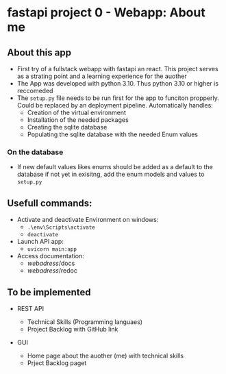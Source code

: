 # fastapi project 0 - Webapp: About me

## About this app
- First try of a fullstack webapp with fastapi an react. This project serves as a strating point and a learning experience for the auother
- The App was developed with python 3.10. Thus python 3.10 or higher is reccomeded
- The `setup.py` file needs to be run first for the app to funciton propperly. Could be replaced by an deployment pipeline. Automatically handles:
    - Creation of the virtual environment
    - Installation of the needed packages
    - Creating the sqlite database
    - Populating the sqlite database with the needed Enum values

### On the database
- If new default values likes enums should be added as a default to the database if not yet in exisitng, add the enum models and values to `setup.py`

## Usefull commands:

- Activate and deactivate Environment on windows:
    - `.\env\Scripts\activate`
    - `deactivate`
- Launch API app:
    - `uvicorn main:app`
- Access documentation:
    - *webadress*/docs
    - *webadress*/redoc

## To be implemented
- REST API
    - Technical Skills (Programming languaes)
    - Project Backlog with GitHub link

- GUI
    - Home page about the auother (me) with technical skills
    - Prject Backlog paget